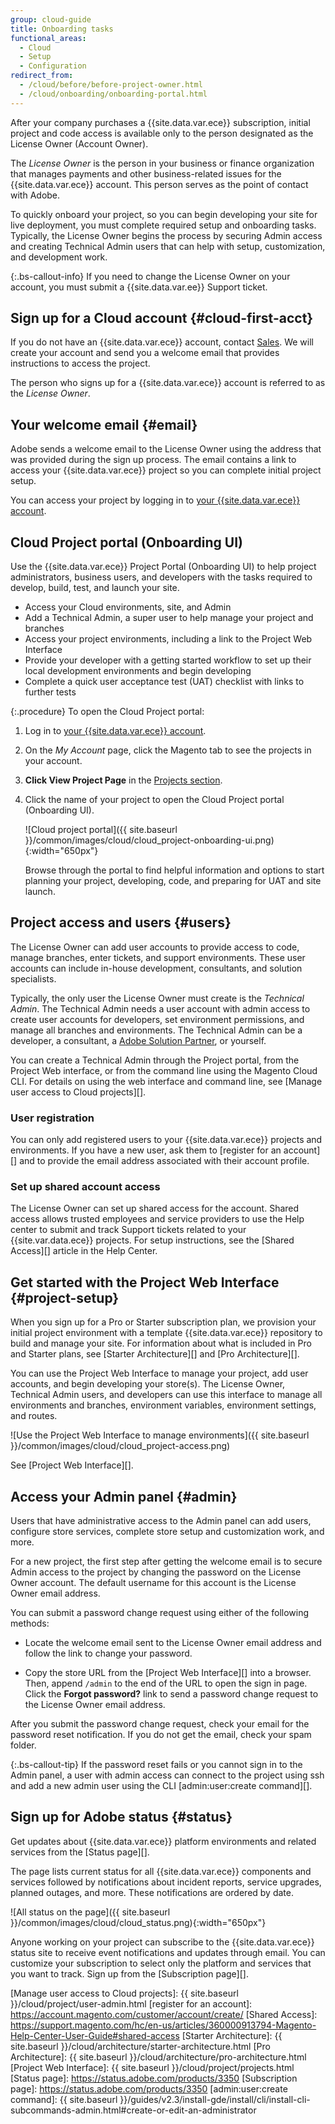 ```yaml
---
group: cloud-guide
title: Onboarding tasks
functional_areas:
  - Cloud
  - Setup
  - Configuration
redirect_from:
  - /cloud/before/before-project-owner.html
  - /cloud/onboarding/onboarding-portal.html
---
```


After your company purchases a {{site.data.var.ece}} subscription, initial project and code access is available only to the person designated as the License Owner (Account Owner).

The _License Owner_ is the person in your business or finance organization that manages payments and other business-related issues for the {{site.data.var.ece}} account. This person serves as the point of contact with Adobe.

To quickly onboard your project, so you can begin developing your site for live deployment, you must complete required setup and onboarding tasks. Typically, the License Owner begins the process by securing Admin access and creating Technical Admin users that can help with setup, customization, and development work.

{:.bs-callout-info}
If you need to change the License Owner on your account, you must submit a {{site.data.var.ee}} Support ticket.

## Sign up for a Cloud account {#cloud-first-acct}

If you do not have an {{site.data.var.ece}} account, contact [Sales][]. We will create your account and send you a welcome email that provides instructions to access the project.

The person who signs up for a {{site.data.var.ece}} account is referred to as the _License Owner_.

## Your welcome email {#email}

Adobe sends a welcome email to the License Owner using the address that was provided during the sign up process. The email contains a link to access your {{site.data.var.ece}} project so you can complete initial project setup.

You can access your project by logging in to [your {{site.data.var.ece}} account][].

## Cloud Project portal (Onboarding UI)

Use the {{site.data.var.ece}} Project Portal (Onboarding UI) to help project administrators, business users, and developers with the tasks required to develop, build, test, and launch your site.

-  Access your Cloud environments, site, and Admin
-  Add a Technical Admin, a super user to help manage your project and branches
-  Access your project environments, including a link to the Project Web Interface
-  Provide your developer with a getting started workflow to set up their local development environments and begin developing
-  Complete a quick user acceptance test (UAT) checklist with links to further tests

{:.procedure}
To open the Cloud Project portal:

1. Log in to [your {{site.data.var.ece}} account][].

1. On the _My Account_ page, click the Magento tab to see the projects in your account.

1. **Click View Project Page** in the [Projects section][].

1. Click the name of your project to open the Cloud Project portal (Onboarding UI).

   ![Cloud project portal]({{ site.baseurl }}/common/images/cloud/cloud_project-onboarding-ui.png){:width="650px"}

   Browse through the portal to find helpful information and options to start planning your project, developing, code, and preparing for UAT and site launch.

## Project access and users {#users}

The License Owner can add user accounts to provide access to code, manage
branches, enter tickets, and support environments. These user accounts can include in-house development, consultants, and solution specialists.

Typically, the only user the License Owner must create is the _Technical Admin_. The Technical Admin needs a user account with admin access to create user accounts for developers, set environment permissions, and manage all branches and environments. The Technical Admin can be a developer, a consultant, a [Adobe Solution Partner][], or yourself.

You can create a Technical Admin through the Project portal, from the Project Web interface, or from the command line using the Magento Cloud CLI. For details on using the web interface and command line, see [Manage user access to Cloud projects][].

### User registration

You can only add registered users to your {{site.data.var.ece}} projects and environments. If you have a new user, ask them to [register for an account][] and to provide the email address associated with their account profile.

### Set up shared account access

The License Owner can set up shared access for the account. Shared access allows trusted employees and service providers to use the Help center to submit and track Support tickets related to your {{site.var.data.ece}} projects. For setup instructions, see the [Shared Access][] article in the Help Center.

## Get started with the Project Web Interface {#project-setup}

When you sign up for a Pro or Starter subscription plan, we provision your initial project environment with a template {{site.data.var.ece}} repository to build and manage your site. For information about what is included in Pro and Starter plans, see [Starter Architecture][] and [Pro Architecture][].

You can use the Project Web Interface to manage your project, add user accounts, and begin developing your store(s). The License Owner, Technical Admin users, and developers can use this interface to manage all environments and branches, environment variables, environment settings, and routes.

![Use the Project Web Interface to manage environments]({{ site.baseurl }}/common/images/cloud/cloud_project-access.png)

See [Project Web Interface][].

## Access your Admin panel {#admin}

Users that have administrative access to the Admin panel can add users, configure store services, complete store setup and customization work, and more.

For a new project, the first step after getting the welcome email is to secure Admin access to the project by changing the password on the License Owner account. The default username for this account is the License Owner email address.

You can submit a password change request using either of the following methods:

-  Locate the welcome email sent to the License Owner email address and follow the link to change your password.

-  Copy the store URL from the [Project Web Interface][] into a browser. Then, append `/admin` to the end of the URL to open the sign in page. Click the **Forgot password?** link to send a password change request to the License Owner email address.

After you submit the password change request, check your email for the password reset notification. If you do not get the email, check your spam folder.

{:.bs-callout-tip}
If the password reset fails or you cannot sign in to the Admin panel, a user with admin access can connect to the project using ssh and add a new admin user using the CLI [admin:user:create command][].

## Sign up for Adobe status {#status}

Get updates about {{site.data.var.ece}} platform environments and related services from the [Status page][].

The page lists current status for all {{site.data.var.ece}} components and services followed by notifications about incident reports, service upgrades, planned outages, and more. These notifications are ordered by date.

![All status on the page]({{ site.baseurl }}/common/images/cloud/cloud_status.png){:width="650px"}

Anyone working on your project can subscribe to the {{site.data.var.ece}} status site to receive event notifications and updates through email. You can customize your subscription to select only the platform and services that you want to track. Sign up from the [Subscription page][].

<!--Link references-->

[your {{site.data.var.ece}} account]: https://account.magento.com/customer/account/login
[Projects section]: https://cloud.magento.com/cloud/project/subscriptions/
[Sales]: https://magento.com/explore/contact-sales
[Adobe Solution Partner]: https://magento.com/partners/choose
[Manage user access to Cloud projects]: {{ site.baseurl }}/cloud/project/user-admin.html
[register for an account]: https://account.magento.com/customer/account/create/
[Shared Access]: https://support.magento.com/hc/en-us/articles/360000913794-Magento-Help-Center-User-Guide#shared-access
[Starter Architecture]: {{ site.baseurl }}/cloud/architecture/starter-architecture.html
[Pro Architecture]: {{ site.baseurl }}/cloud/architecture/pro-architecture.html
[Project Web Interface]: {{ site.baseurl }}/cloud/project/projects.html
[Status page]: https://status.adobe.com/products/3350
[Subscription page]: https://status.adobe.com/products/3350
[admin:user:create command]: {{ site.baseurl }}/guides/v2.3/install-gde/install/cli/install-cli-subcommands-admin.html#create-or-edit-an-administrator
